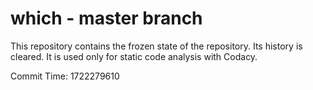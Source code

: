 # which - master branch

This repository contains the frozen state of the repository.
Its history is cleared. It is used only for static code
analysis with Codacy.

Commit Time: 1722279610
